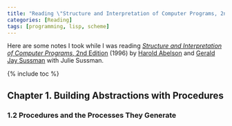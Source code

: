 ```yaml
---
title: "Reading \"Structure and Interpretation of Computer Programs, 2nd Edition\""
categories: [Reading]
tags: [programming, lisp, scheme]
---
```


Here are some notes I took while I was reading [*Structure and Interpretation of Computer Programs*, 2nd Edition](https://mitpress.mit.edu/sites/default/files/sicp/index.html) (1996) by [Harold Abelson](http://groups.csail.mit.edu/mac/users/hal/hal.html) and [Gerald Jay Sussman](http://groups.csail.mit.edu/mac/users/gjs/gjs.html) with Julie Sussman.

{% include toc %}

## Chapter 1. Building Abstractions with Procedures

### 1.2  Procedures and the Processes They Generate
